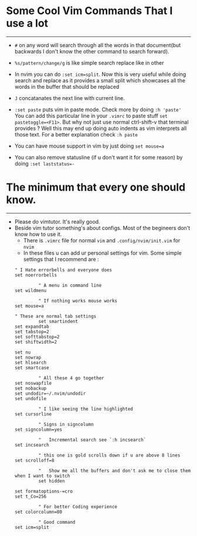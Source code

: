# Some Cool Vim Commands That I use a lot
---

- `#` on any word will search through all the words in that document(but
  backwards I don't know the other command to search forward).

- `%s/pattern/change/g` is like simple search replace like in other

- In nvim you can do `:set icm=split`. Now this is very useful while doing search
  and replace as it provides a small split which showcases all the words in the
  buffer that should be replaced

- `J` concatanates the next line with current line.
 
- `:set paste` puts vim in paste mode. Check more by doing `:h 'paste'` 
		You can add this particular line in your `.vimrc` to paste stuff 
  `set pastetoggle=<F11>`. But why not just use normal ctrl-shift-v that 
  terminal provides ? Well this may end up doing auto indents as vim interprets
		all those text. For a better explanation check `:h paste`

- You can have mouse support in vim by just doing `set mouse=a`

- You can also remove statusline (if u don't want it for some reason) by doing
		`:set laststatus=-`

# The minimum that every one should know.
---

- Please do vimtutor. It's really good.
- Beside vim tutor something's about configs. Most of the begineers don't know
		how to use it.
  - There is `.vimrc` file for normal `vim` and `.config/nvim/init.vim` for `nvim`
  - In these files u can add ur personal settings for vim. Some simple settings 
   that I recommend are :
   ```vim
   " I Hate errorbells and everyone does
   set noerrorbells

			" A menu in command line
   set wildmenu

			" If nothing works mouse works
   set mouse=a
   
   " These are normal tab settings
			set smartindent
   set expandtab
   set tabstop=2
   set softtabstop=2
   set shiftwidth=2

   set nu 
   set nowrap
   set hlsearch
   set smartcase 

			" All these 4 go together
   set noswapfile
   set nobackup
   set undodir=~/.nvim/undodir
   set undofile

			" I like seeing the line highlighted
   set cursorline

			" Signs in signcolumn
   set signcolumn=yes
			
			"	Incremental search see `:h incsearch`
   set incsearch

			" this one is gold scrolls down if u are above 8 lines
   set scrolloff=8

			"	Show me all the buffers and don't ask me to close them when I want to switch
			set hidden

   set formatoptions-=cro
   set t_Co=256

			" For better Coding experience
   set colorcolumn=80

			" Good command
   set icm=split
   ```
